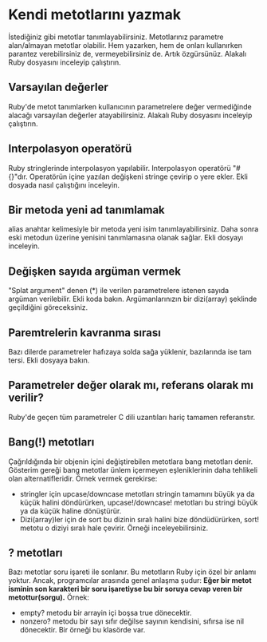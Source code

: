 # Kendi metotlarını yazmak

İstediğiniz gibi metotlar tanımlayabilirsiniz. Metotlarınız parametre alan/almayan metotlar olabilir. Hem yazarken, hem de onları kullanırken parantez verebilirsiniz de, vermeyebilirsiniz de. Artık özgürsünüz. Alakalı Ruby dosyasını inceleyip çalıştırın.

## Varsayılan değerler

Ruby'de metot tanımlarken kullanıcının parametrelere değer vermediğinde alacağı varsayılan değerler atayabilirsiniz. Alakalı Ruby dosyasını inceleyip çalıştırın.

## Interpolasyon operatörü

Ruby stringlerinde interpolasyon yapılabilir. Interpolasyon operatörü "#{}"dır. Operatörün içine yazılan değişkeni stringe çevirip o yere ekler. Ekli dosyada nasıl çalıştığını inceleyin.

## Bir metoda yeni ad tanımlamak

alias anahtar kelimesiyle bir metoda yeni isim tanımlayabilirsiniz. Daha sonra eski metodun üzerine yenisini tanımlamasına olanak sağlar. Ekli dosyayı inceleyin.

## Değişken sayıda argüman vermek

"Splat argument" denen (*) ile verilen parametrelere istenen sayıda argüman verilebilir. Ekli koda bakın. Argümanlarınızın bir dizi(array) şeklinde geçildiğini göreceksiniz.

## Paremtrelerin kavranma sırası

Bazı dilerde parametreler hafızaya solda sağa yüklenir, bazılarında ise tam tersi. Ekli dosyaya bakın.

## Parametreler değer olarak mı, referans olarak mı verilir?

Ruby'de geçen tüm parametreler C dili uzantıları hariç tamamen referanstır.

## Bang(!) metotları

Çağrıldığında bir objenin içini değiştirebilen metotlara bang metotları denir. Gösterim gereği bang metotlar ünlem içermeyen eşleniklerinin daha tehlikeli olan alternatifleridir. Örnek vermek gerekirse:
- stringler için upcase/downcase metotları stringin tamamını büyük ya da küçük halini döndürürken, upcase!/downcase! metotları bu stringi büyük ya da küçük haline dönüştürür.
- Dizi(array)ler için de sort bu dizinin sıralı halini bize döndüdürürken, sort! metotu o diziyi sıralı hale çevirir.
Örneği inceleyebilirsiniz.

## ? metotları

Bazı metotlar soru işareti ile sonlanır. Bu metotların Ruby için özel bir anlamı yoktur. Ancak, programcılar arasında genel anlaşma şudur: **Eğer bir metot isminin son karakteri bir soru işaretiyse bu bir soruya cevap veren bir metottur(sorgu).** Örnek:
- empty? metodu bir arrayin içi boşsa true dönecektir.
- nonzero? metodu bir sayı sıfır değilse sayının kendisini, sıfırsa ise nil dönecektir. Bir örneği bu klasörde var.